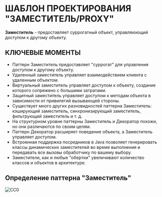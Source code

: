 ШАБЛОН ПРОЕКТИРОВАНИЯ "ЗАМЕСТИТЕЛЬ/PROXY"
=========================================
**Заместитель** - предоставляет суррогатный объект, управляюющий доступом к другому объекту.

КЛЮЧЕВЫЕ МОМЕНТЫ
----------------
- Паттерн Заместитель предоставляет "суррогат" для управления доступом к другому объекту. 
- Удаленный заместитель управляет взаимодействием клиента с удаленным объектом.
- Виртуальный заместитель управляет доступом к объекту, создание которого сопряжено с 
  большими затратами.
- Защитный заместитель управляет доступом к методам объекта в зависимости от привилегий 
  вызывающей стороны.
- Существует много других разновидностей паттерна Заместитель: кэширующий заместитель, 
  синхронизирующий заместитель, фильтрующий заместитель и т. д.
- На структурном уровне паттерны Заместитель и Декоратор похожи, но они различаются по своим целям.
- Паттерн Декоратор расширяет поведение объекта, а Заместитель управляет доступом. 
- Встроенная поддержка посредников в Java позволяет генерировать классы динамических заместителей 
  во время выполнения и передавать все вызовы обработчику по вашему выбору. 
- Заместители, как и любые "обертки" увеличивают количество классов и объектов в архитектуре.

Определение паттерна "Заместитель"
----------------------------------
![CC0](https://github.com/Panchenko-Vlad/java-lessons/blob/master/LessonsJavaSE/src/HeadFirst/Proxy_13/Screenshots/proxy1.png)